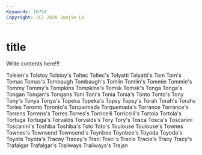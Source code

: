 ```yaml
---
Keywords: 16754
Copyright: (C) 2020 Junjie Li
---
```


# title

Write contents here!!!

Tolkien's 
Tolstoy 
Tolstoy's 
Toltec 
Toltec's 
Tolyatti
Tolyatti's 
Tom 
Tom's 
Tomas 
Tomas's 
Tombaugh 
Tombaugh's 
Tomlin 
Tomlin's 
Tommie
Tommie's 
Tommy 
Tommy's 
Tompkins 
Tompkins's 
Tomsk 
Tomsk's 
Tonga 
Tonga's 
Tongan
Tongan's 
Tongans 
Toni 
Toni's 
Tonia 
Tonia's 
Tonto 
Tonto's 
Tony 
Tony's
Tonya 
Tonya's 
Topeka 
Topeka's 
Topsy 
Topsy's 
Torah 
Torah's 
Torahs 
Tories
Toronto 
Toronto's 
Torquemada 
Torquemada's 
Torrance 
Torrance's 
Torrens 
Torrens's 
Torres 
Torres's
Torricelli 
Torricelli's 
Tortola 
Tortola's 
Tortuga 
Tortuga's 
Torvalds 
Torvalds's 
Tory 
Tory's
Tosca 
Tosca's 
Toscanini 
Toscanini's 
Toshiba 
Toshiba's 
Toto 
Toto's 
Toulouse 
Toulouse's
Townes 
Townes's 
Townsend 
Townsend's 
Toynbee 
Toynbee's 
Toyoda 
Toyoda's 
Toyota 
Toyota's
Tracey 
Tracey's 
Traci 
Traci's 
Tracie 
Tracie's 
Tracy 
Tracy's 
Trafalgar 
Trafalgar's
Trailways 
Trailways's 
Trajan 
